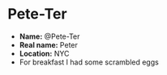 # Pete-Ter

* **Name:** @Pete-Ter
* **Real name:** Peter
* **Location:** NYC
* For breakfast I had some scrambled eggs
